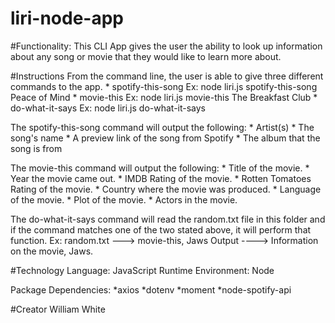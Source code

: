 # liri-node-app

#Functionality:
This CLI App gives the user the ability to look up information about any song or movie that they would like to learn more about.

#Instructions
From the command line, the user is able to give three different commands to the app.
    * spotify-this-song <song name> Ex: node liri.js spotify-this-song Peace of Mind
    * movie-this <movie name> Ex: node liri.js movie-this The Breakfast Club
    * do-what-it-says   Ex: node liri.js do-what-it-says

The spotify-this-song command will output the following:
     * Artist(s)
     * The song's name
     * A preview link of the song from Spotify
     * The album that the song is from

The movie-this command will output the following:
    * Title of the movie.
       * Year the movie came out.
       * IMDB Rating of the movie.
       * Rotten Tomatoes Rating of the movie.
       * Country where the movie was produced.
       * Language of the movie.
       * Plot of the movie.
       * Actors in the movie.

The do-what-it-says command will read the random.txt file in this folder and if the command matches one of the two stated above, it will perform that function.
Ex:     random.txt --->  movie-this, Jaws
        Output ----> Information on the movie, Jaws.

#Technology
Language: JavaScript
Runtime Environment: Node

Package Dependencies: 
    *axios
    *dotenv
    *moment
    *node-spotify-api

#Creator
William White